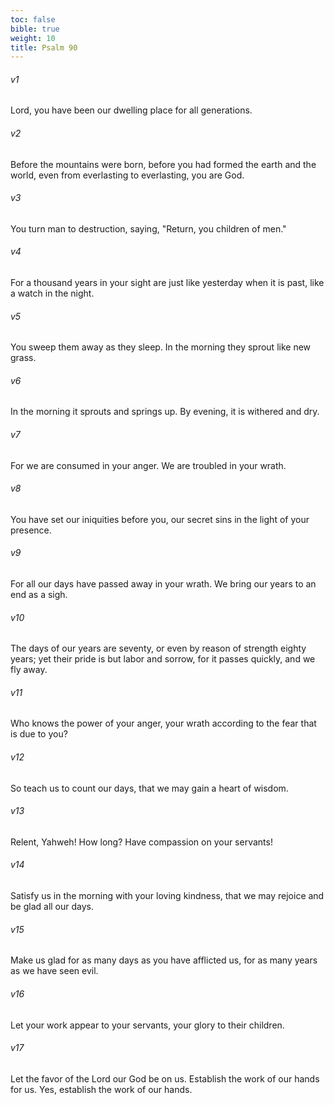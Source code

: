 ```yaml
---
toc: false
bible: true
weight: 10
title: Psalm 90
---
```




###### v1 
Lord, you have been our dwelling place for all generations. 

###### v2 
Before the mountains were born, before you had formed the earth and the world, even from everlasting to everlasting, you are God. 

###### v3 
You turn man to destruction, saying, "Return, you children of men." 

###### v4 
For a thousand years in your sight are just like yesterday when it is past, like a watch in the night. 

###### v5 
You sweep them away as they sleep. In the morning they sprout like new grass. 

###### v6 
In the morning it sprouts and springs up. By evening, it is withered and dry. 

###### v7 
For we are consumed in your anger. We are troubled in your wrath. 

###### v8 
You have set our iniquities before you, our secret sins in the light of your presence. 

###### v9 
For all our days have passed away in your wrath. We bring our years to an end as a sigh. 

###### v10 
The days of our years are seventy, or even by reason of strength eighty years; yet their pride is but labor and sorrow, for it passes quickly, and we fly away. 

###### v11 
Who knows the power of your anger, your wrath according to the fear that is due to you? 

###### v12 
So teach us to count our days, that we may gain a heart of wisdom. 

###### v13 
Relent, Yahweh! How long? Have compassion on your servants! 

###### v14 
Satisfy us in the morning with your loving kindness, that we may rejoice and be glad all our days. 

###### v15 
Make us glad for as many days as you have afflicted us, for as many years as we have seen evil. 

###### v16 
Let your work appear to your servants, your glory to their children. 

###### v17 
Let the favor of the Lord our God be on us. Establish the work of our hands for us. Yes, establish the work of our hands.
